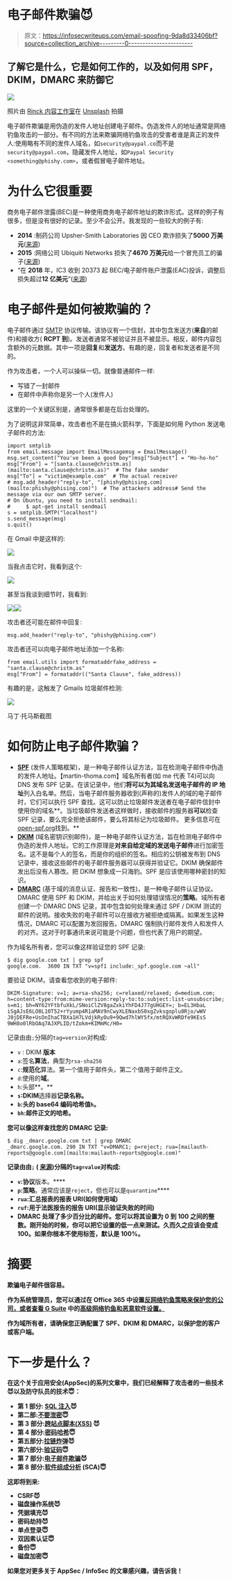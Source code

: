 # 电子邮件欺骗😈

> 原文：<https://infosecwriteups.com/email-spoofing-9da8d33406bf?source=collection_archive---------0----------------------->

## 了解它是什么，它是如何工作的，以及如何用 SPF，DKIM，DMARC 来防御它

![](img/9078c55c3c606641954f7197b7c62f1f.png)

照片由 [Rinck 内容工作室](https://unsplash.com/@rinckad?utm_source=medium&utm_medium=referral)在 [Unsplash](https://unsplash.com?utm_source=medium&utm_medium=referral) 拍摄

电子邮件欺骗是用伪造的发件人地址创建电子邮件。伪造发件人的地址通常是网络钓鱼攻击的一部分。有不同的方法来欺骗网络钓鱼攻击的受害者谁是真正的发件人:使用略有不同的发件人域名，如`security@paypal.co`而不是`security@paypal.com`，隐藏发件人地址，如`Paypal Security <something@phishy.com>`，或者假冒电子邮件地址。

# 为什么它很重要

商务电子邮件泄露(BEC)是一种使用商务电子邮件地址的欺诈形式。这样的例子有很多，但是没有很好的记录。至少不会公开。我发现的一些较大的例子有:

*   **2014** :制药公司 Upsher-Smith Laboratories 因 CEO 欺诈损失了**5000 万美元**([来源](https://www.fox9.com/news/ceo-spoofing-costs-drug-company-50-million))
*   **2015** :网络公司 Ubiquiti Networks 损失了**4670 万美元**给一个冒充员工的骗子([来源](https://www.nbcnews.com/tech/security/ubiquiti-networks-says-it-was-victim-47-million-cyber-scam-n406201))
*   “在 **2018** 年，IC3 收到 20373 起 BEC/电子邮件账户泄露(EAC)投诉，调整后损失超过**12 亿美元**”([来源](https://www.ic3.gov/Media/PDF/AnnualReport/2018_IC3Report.pdf))

# 电子邮件是如何被欺骗的？

电子邮件通过 [SMTP](https://de.wikipedia.org/wiki/Simple_Mail_Transfer_Protocol) 协议传输。该协议有一个信封，其中包含发送方(**来自**的邮件)和接收方( **RCPT 到**)。发送者通常不被验证并且不被显示。相反，邮件内容包含额外的元数据。其中一项是**回复**和**发送方**。有趣的是，回复者和发送者是不同的。

作为攻击者，一个人可以操纵一切。就像普通邮件一样:

*   写错了一封邮件
*   在邮件中声称你是另一个人(发件人)

这里的一个关键区别是，通常很多都是在后台处理的。

为了说明这非常简单，攻击者也不是在搞火箭科学，下面是如何用 Python 发送电子邮件的方法:

```
import smtplib
from email.message import EmailMessagemsg = EmailMessage()
msg.set_content("You've been a good boy")msg["Subject"] = "Ho-ho-ho"
msg["From"] = "[santa.clause@christm.as](mailto:santa.clause@christm.as)"  # The fake sender
msg["To"] = "victim@example.com"  # The actual receiver
# msg.add_header("reply-to", "[phishy@phising.com](mailto:phishy@phising.com)")  # The attackers address# Send the message via our own SMTP server.
# On Ubuntu, you need to install sendmail:
#     $ apt-get install sendmail
s = smtplib.SMTP("localhost")
s.send_message(msg)
s.quit()
```

在 Gmail 中是这样的:

![](img/1683c7a7eb3fb3125149cdfa01b90658.png)

当我点击它时，我看到这个:

![](img/3abd453ba66fb9bf27e5e62d8bd0fccf.png)

甚至当我谈到细节时，我看到:

![](img/8c9b7fbcef42aa819f5a13f84c910817.png)![](img/c382d8ef486ebad2dbd2ef7b8d4ab80d.png)

攻击者还可能在邮件中回复:

```
msg.add_header("reply-to", "phishy@phising.com")
```

攻击者还可以向电子邮件地址添加一个名称:

```
from email.utils import formataddrfake_address = "santa.clause@christm.as"
msg["From"] = formataddr(("Santa Clause", fake_address))
```

有趣的是，这触发了 Gmails 垃圾邮件检测:

![](img/6121e651420d48e2071f6d2090ba8e4c.png)

马丁·托马斯截图

# 如何防止电子邮件欺骗？

*   [**SPF**](https://en.wikipedia.org/wiki/Sender_Policy_Framework) (发件人策略框架)，是一种电子邮件认证方法，旨在检测电子邮件中伪造的发件人地址。【martin-thoma.com】域名所有者(如 me 代表 T4)可以向 DNS 发布 SPF 记录。在该记录中，他们**将可以为其域名发送电子邮件的 IP 地址**列入白名单。然后，当电子邮件服务器收到(声称的)发件人的域的电子邮件时，它们可以执行 SPF 查找。这可以防止垃圾邮件发送者在电子邮件信封中使用你的域名**。当垃圾邮件发送者这样做时，接收邮件的服务器**可以**检查 SPF 记录，要么完全拒绝该邮件，要么将其标记为垃圾邮件。
    更多信息可在[open-spf.org](http://www.open-spf.org/SPF_Record_Syntax/)找到。**
*   [**DKIM**](https://en.wikipedia.org/wiki/DomainKeys_Identified_Mail) (域名密钥识别邮件)，是一种电子邮件认证方法，旨在检测电子邮件中伪造的发件人地址。它的工作原理是**对来自给定域的发送电子邮件**进行加密签名。这不是每个人的签名，而是你的组织的签名。相应的公钥被发布到 DNS 记录中，接收这些邮件的电子邮件服务器可以获得并验证它。DKIM 确保邮件发出后没有人篡改。把 DKIM 想象成一只海豹。SPF 是应该使用哪种密封的知识。
*   [**DMARC**](https://en.wikipedia.org/wiki/DMARC) (基于域的消息认证、报告和一致性)，是一种电子邮件认证协议。DMARC 使用 SPF 和 DKIM，并给出关于如何处理错误情况的**策略**。域所有者创建一个 DMARC DNS 记录，其中包含如何处理未通过 SPF / DKIM 测试的邮件的说明。接收失败的电子邮件可以在接收方被拒绝或隔离。如果发生这种情况，DMARC 可以配置为发回报告。DMARC 强制执行邮件发件人和发件人的对齐。这对于时事通讯来说可能是个问题，但也代表了用户的期望。

作为域名所有者，您可以像这样验证您的 SPF 记录:

```
$ dig google.com txt | grep spf
google.com.  3600 IN TXT "v=spf1 include:_spf.google.com ~all"
```

要验证 DKIM，请查看您收到的电子邮件:

```
DKIM-Signature: v=1; a=rsa-sha256; c=relaxed/relaxed; d=medium.com; h=content-type:from:mime-version:reply-to:to:subject:list-unsubscribe; s=m1; bh=NY62YFtbfuXkL/SNoiClZV8gaZxkiYhFD4J77gUHGEY=; b=EL3HbaL iSgAJsE6LO8L10T52+rYyump4R1aMAV9nCwyXLENaxbS0xgZvksgoplu8Rjo/wWV J0jDEFRe+UsOnIhaCTBXa1H7LVdjkRyOu9+9Qwd7hlWY5fx/mtRQXvWRDfe9KEsS 9WH8o0lRbOAq7AJXPLID/tZokm+KIMmMc/H0=
```

记录由由`;`分隔的`tag=version`对构成:

*   `v` : DKIM **版本**
*   `a`:签名**算法**，典型为`rsa-sha256`
*   `c`:**规范化**算法。第一个值用于邮件头，第二个值用于邮件正文。
*   `d`:使用的**域**。
*   `h`:头部**。**
*   **`s`:DKIM**选择器**记录名称。**
*   **`b`:头的 base64 编码哈希值`h`。**
*   **`bh`:邮件正文的哈希。**

**您可以像这样查找您的 DMARC 记录:**

```
$ dig _dmarc.google.com txt | grep DMARC
_dmarc.google.com. 290 IN TXT "v=DMARC1; p=reject; rua=[mailauth-reports@google.com](mailto:mailauth-reports@google.com)"
```

**记录由由`;` ( [来源](https://dmarc.org/overview/))分隔的`tag=value`对构成:**

*   **`v`:协议**版本。****
*   **`p`:策略**。通常应该是`reject`，但也可以是`quarantine`****
*   ****`rua`:汇总报表**的报表 URI**(如何使用域)****
*   ****`ruf`:用于**法医报告**的报告 URI(显示验证失败的时间)****
*   ****DMARC 处理了多少百分比的邮件。您可以将其设置为 0 到 100 之间的整数。刚开始的时候，你可以把它设置的低一点来测试。久而久之应该会变成 100。如果你根本不使用标签，默认是 100%。****

# ****摘要****

****欺骗电子邮件很容易。****

****作为系统管理员，您可以通过在 Office 365 中设置[反网络钓鱼策略来保护您的公司，或者查看 G Suite](https://docs.microsoft.com/en-us/microsoft-365/security/office-365-security/set-up-anti-phishing-policies?view=o365-worldwide) 中的[高级网络钓鱼和恶意软件设置。](https://support.google.com/a/answer/9157861?hl=en)****

****作为域所有者，请确保您正确配置了 SPF、DKIM 和 DMARC，以保护您的客户或客户端。****

# ****下一步是什么？****

****在这个关于应用安全(AppSec)的系列文章中，我们已经解释了攻击者的一些技术😈以及防守队员的技术😇：****

*   ****第 1 部分: [SQL 注入](https://medium.com/faun/sql-injections-e8bc9a14c95)😈****
*   ****第二部:[不要泄密](https://levelup.gitconnected.com/leaking-secrets-240a3484cb80)😇****
*   ****第 3 部分:[跨站点脚本(XSS)](https://levelup.gitconnected.com/cross-site-scripting-xss-fd374ce71b2f) 😈****
*   ****第 4 部分:[密码哈希](https://levelup.gitconnected.com/password-hashing-eb3b97684636)😇****
*   ****第五部分:[拉链炸弹](https://medium.com/bugbountywriteup/zip-bombs-30337a1b0112)😈****
*   ****第六部分:[验证码](https://medium.com/plain-and-simple/captcha-500991bd90a3)😇****
*   ****第 7 部分:[电子邮件欺骗](https://medium.com/bugbountywriteup/email-spoofing-9da8d33406bf)😈****
*   ****第 8 部分:[软件组成分析](https://medium.com/python-in-plain-english/software-composition-analysis-sca-7e573214a98e) (SCA)😇****

****这即将到来:****

*   ****CSRF😈****
*   ****磁盘操作系统😈****
*   ****凭据填充😈****
*   ****密码劫持😈****
*   ****单点登录😇****
*   ****双因素认证😇****
*   ****备份😇****
*   ****磁盘加密😇****

****如果您对更多关于 AppSec / InfoSec 的文章感兴趣，请告诉我！****